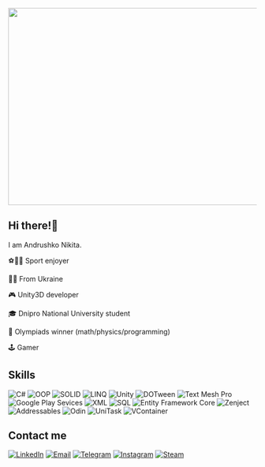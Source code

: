 <p align="center">
	<img src="https://github.com/quddi/quddi/blob/main/assets/logo.gif"  width="800" height="400"/>
</p>

## Hi there!👋

I am Andrushko Nikita.

⚽🏀🏐 Sport enjoyer

💙💛 From Ukraine

🎮 Unity3D developer

🎓 Dnipro National University student

🥇 Olympiads winner (math/physics/programming)

🕹️ Gamer

## Skills

![C#](https://img.shields.io/badge/-C%23-7c08a6?style=for-the-badge&logo=csharp)
![OOP](https://img.shields.io/badge/-OOP-red?style=for-the-badge&logo=oop)
![SOLID](https://img.shields.io/badge/-SOLID-orange?style=for-the-badge&logo=solid)
![LINQ](https://img.shields.io/badge/-LINQ-yellow?style=for-the-badge&logo=linq)
![Unity](https://img.shields.io/badge/-Unity-green?style=for-the-badge&logo=unity)
![DOTween](https://img.shields.io/badge/-DOTween-03eeff?style=for-the-badge&logo=dotween)
![Text Mesh Pro](https://img.shields.io/badge/-Text%20Mesh%20Pro-blue?style=for-the-badge&logo=textmeshpro)
![Google Play Sevices](https://img.shields.io/badge/-Google%20Play%20Sevices-7c08a6?style=for-the-badge&logo=googleplay)
![XML](https://img.shields.io/badge/-XML-red?style=for-the-badge&logo=xml)
![SQL](https://img.shields.io/badge/-SQL-orange?style=for-the-badge&logo=solid)
![Entity Framework Core](https://img.shields.io/badge/-Entity_Framework_Core-yellow?style=for-the-badge&logo=linq)
![Zenject](https://img.shields.io/badge/-Zenject-green?style=for-the-badge&logo=zenject)
![Addressables](https://img.shields.io/badge/-Addressables-03eeff?style=for-the-badge&logo=Addressables)
![Odin](https://img.shields.io/badge/-Odin-blue?style=for-the-badge&logo=odin)
![UniTask](https://img.shields.io/badge/-UniTask-7c08a6?style=for-the-badge&logo=unitask)
![VContainer](https://img.shields.io/badge/-VContainer-red?style=for-the-badge&logo=vcontainer)

## Contact me

[![LinkedIn](https://img.shields.io/badge/-LinkedIn-yellow?style=for-the-badge&logo=linkedin)](https://www.linkedin.com/in/nikita-andrushko-37b991226/)
[![Email](https://img.shields.io/badge/-Email-blue?style=for-the-badge&logo=gmail)](mailto:alemkhf12@gmail.com)
[![Telegram](https://img.shields.io/badge/-Telegram-yellow?style=for-the-badge&logo=telegram)](https://t.me/qudditech)
[![Instagram](https://img.shields.io/badge/-Instagram-blue?style=for-the-badge&logo=instagram)](https://www.instagram.com/n.i.k_andrushko/)
[![Steam](https://img.shields.io/badge/-Steam-yellow?style=for-the-badge&logo=steam)](https://steamcommunity.com/id/qudddi/)
